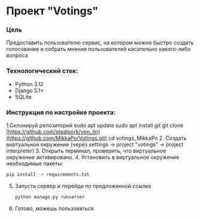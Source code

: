 # Проект "Votings"

### Цель
Предоставить пользователю сервис, на котором можно быстро создать голосование и собрать мнения пользователей касательно какого-либо вопроса

### Технологический стек:
- Python 3.12
- Django 5.1+
- SQLite

### Инструкция по настройке проекта:
1.Склонируй репозиторий
   sudo apt update
   sudo apt install git
   git clone [https://github.com/stealpork/vpn_lin](https://github.com/MikkaPo/Votings.git)
   cd votings_MikkaPo
2. Создать виртуальное окружение (через settings -> project "votings" -> project interpreter)
3. Открыть терминал, проверить, что виртуальное окружение активировано.
4. Установить в виртуальное окружение необходимые пакеты: 
   ```bash
   pip install -r requirements.txt
   ```
5. Запусти сервер и перейди по предложенной ссылке
      ```bash
   python manage.py runserver
   ```
6. Готово, можешь пользоваться
   
